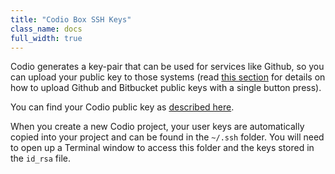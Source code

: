 ```yaml
---
title: "Codio Box SSH Keys"
class_name: docs
full_width: true
---
```


Codio generates a key-pair that can be used for services like Github, so you can upload your public key to those systems (read [this section](/docs/dashboard/account/github/) for details on how to upload Github and Bitbucket public keys with a single button press).

You can find your Codio public key as [described here](/docs/dashboard/account/publickey).

When you create a new Codio project, your user keys are automatically copied into your project and can be found in the `~/.ssh` folder. You will need to open up a Terminal window to access this folder and the keys stored in the `id_rsa` file.

